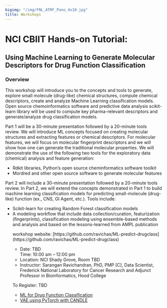 ```yaml
---
bigimg: "/img/FNL_ATRF_Pano_4x10.jpg"
title: Workshops
---
```


<h1> NCI CBIIT Hands-on Tutorial: </h1>

<h2> Using Machine Learning to Generate Molecular Descriptors for Drug Function Classification </h2>

<h3> Overview </h3>

<p> This workshop will introduce you to the concepts and tools to generate, explore small molecule (drug-like) 
chemical structures, compute chemical descriptors, create and analyze Machine Learning classification models. 
Open source chemoinformatics software and predictive data analysis scikit-learn library will be used to 
compute key pharma-relevant descriptors and generate/analyze drug classification models.


<p> Part 1 will be a 30-minute presentation followed by a 20-minute tools review. We will introduce ML concepts 
focused on creating molecular structures and extracting features or chemical descriptors. For molecular features, 
we will focus on molecular fingerprint descriptors and we will show how one can generate the traditional 
molecular properties. We will demonstrate the use of the following two tools for the exploratory data 
(chemical) analysis and feature generation:

<ul>
<li> Rdkit libraries, Python’s open source cheminformatics software toolkit </li>
<li> Mordred and other open source software to generate molecular features </li>
</ul>

<p> Part 2 will include a 30-minute presentation followed by a 20-minute tools review. 
In Part 2, we will extend the concepts demonstrated in Part 1 to build machine learning 
classification models for predicting small-molecule (drug-like) function (ex., CNS, GI Agent, etc.). 
Tools include:

<ul>
<li> Scikit-learn for creating Random Forest classification models </li>
<li> A modeling workflow that include data collection/curation, featurization 
(fingerprints), classification modeling using ensemble-based methods and analysis and based 
on the lessons-learned from AMPL publication </li>

<p> workshop website:  [https://github.com/ravichas/ML-predict-drugclass](https://github.com/ravichas/ML-predict-drugclass)

<ul>
<li> Date: 		TBD
</li>Time:		10:00 am – 12:00 pm
<li> Location:	NCI Shady Grove, Room TBD
<li> Instructor:	Sarangan Ravichandran, PhD, PMP [C], Data Scientist,
                             Frederick National Laboratory for Cancer Research and Adjunct Professor in
                             Bioinformatics, Hood College
</ul>

To Register: 	TBD



* [ML for Drug Function Classification](https://github.com/ravichas/ML-predict-drugclass)
* [VAE using PyTorch with CANDLE](https://cbiit.github.com/sdsi/workshops/vae_with_pytorch)
